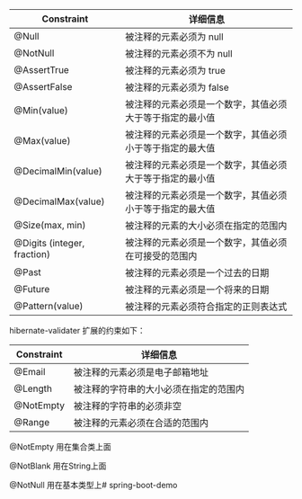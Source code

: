 | Constraint                               | 详细信息                         |
| ---------------------------------------- | ---------------------------- |
| @Null  | 被注释的元素必须为 null            |
| @NotNull                                 | 被注释的元素必须不为 null              |
| @AssertTrue                              | 被注释的元素必须为 true               |
| @AssertFalse                             | 被注释的元素必须为 false              |
| @Min(value)                              | 被注释的元素必须是一个数字，其值必须大于等于指定的最小值 |
| @Max(value)                              | 被注释的元素必须是一个数字，其值必须小于等于指定的最大值 |
| @DecimalMin(value)                       | 被注释的元素必须是一个数字，其值必须大于等于指定的最小值 |
| @DecimalMax(value)                       | 被注释的元素必须是一个数字，其值必须小于等于指定的最大值 |
| @Size(max, min)                          | 被注释的元素的大小必须在指定的范围内           |
| @Digits (integer, fraction)              | 被注释的元素必须是一个数字，其值必须在可接受的范围内   |
| @Past                                    | 被注释的元素必须是一个过去的日期             |
| @Future                                  | 被注释的元素必须是一个将来的日期             |
| @Pattern(value)                          | 被注释的元素必须符合指定的正则表达式           |



hibernate-validater 扩展的约束如下：

| Constraint | 详细信息                |
| ---------- | ------------------- |
| @Email     | 被注释的元素必须是电子邮箱地址     |
| @Length    | 被注释的字符串的大小必须在指定的范围内 |
| @NotEmpty  | 被注释的字符串的必须非空        |
| @Range     | 被注释的元素必须在合适的范围内     |



@NotEmpty 用在集合类上面

@NotBlank 用在String上面

@NotNull    用在基本类型上# spring-boot-demo
